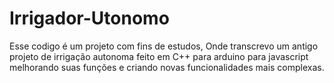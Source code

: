 # Irrigador-Utonomo


Esse codigo é um projeto com fins de estudos, Onde transcrevo um antigo projeto de irrigação autonoma feito em C++ para arduino para javascript melhorando suas funções e criando novas funcionalidades mais complexas.
